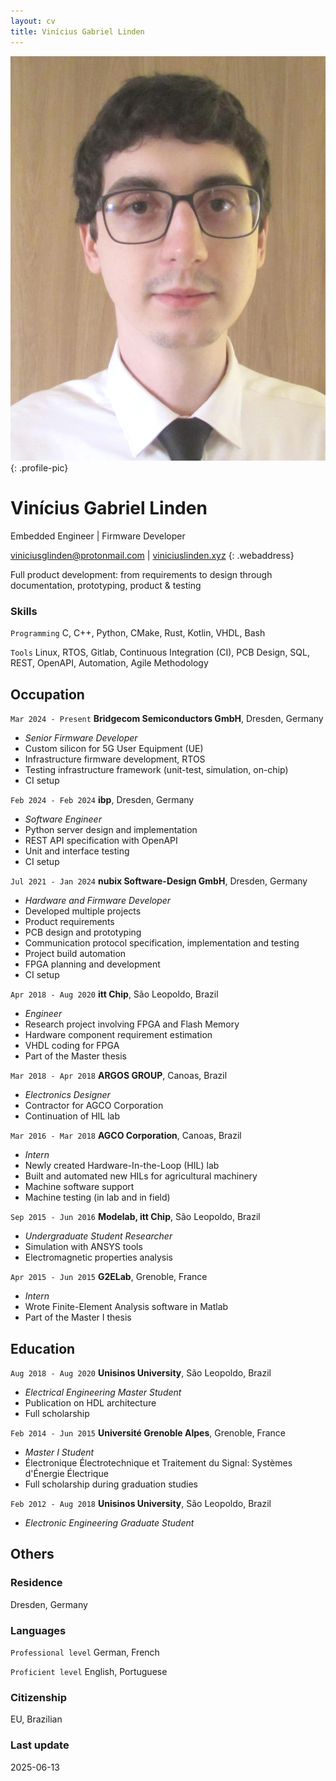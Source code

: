 ```yaml
---
layout: cv
title: Vinícius Gabriel Linden
---
```


![](images/picture.jpg){: .profile-pic}

# Vinícius Gabriel Linden
Embedded Engineer | Firmware Developer


[viniciusglinden@protonmail.com](mailto:viniciusglinden@protonmail.com)
| [viniciuslinden.xyz](https://viniciusglinden.xyz)
{: .webaddress}

Full product development: from requirements to design through documentation,
prototyping, product & testing

### Skills

`Programming`
C, C++, Python, CMake, Rust, Kotlin, VHDL, Bash

`Tools`
Linux, RTOS, Gitlab, Continuous Integration (CI), PCB Design, SQL, REST, OpenAPI, Automation, Agile Methodology

## Occupation

`Mar 2024 - Present`
__Bridgecom Semiconductors GmbH__, Dresden, Germany
- _Senior Firmware Developer_
- Custom silicon for 5G User Equipment (UE)
- Infrastructure firmware development, RTOS
- Testing infrastructure framework (unit-test, simulation, on-chip)
- CI setup

`Feb 2024 - Feb 2024`
__ibp__, Dresden, Germany
- _Software Engineer_
- Python server design and implementation
- REST API specification with OpenAPI
- Unit and interface testing
- CI setup

`Jul 2021 - Jan 2024`
__nubix Software-Design GmbH__, Dresden, Germany
- _Hardware and Firmware Developer_
- Developed multiple projects
- Product requirements
- PCB design and prototyping
- Communication protocol specification, implementation and testing
- Project build automation
- FPGA planning and development
- CI setup

`Apr 2018 - Aug 2020`
__itt Chip__, São Leopoldo, Brazil
- _Engineer_
- Research project involving FPGA and Flash Memory
- Hardware component requirement estimation
- VHDL coding for FPGA
- Part of the Master thesis

`Mar 2018 - Apr 2018`
__ARGOS GROUP__, Canoas, Brazil
- _Electronics Designer_
- Contractor for AGCO Corporation
- Continuation of HIL lab

`Mar 2016 - Mar 2018`
__AGCO Corporation__, Canoas, Brazil
- _Intern_
- Newly created Hardware-In-the-Loop (HIL) lab
- Built and automated new HILs for agricultural machinery
- Machine software support
- Machine testing (in lab and in field)

`Sep 2015 - Jun 2016`
__Modelab, itt Chip__, São Leopoldo, Brazil
- _Undergraduate Student Researcher_
- Simulation with ANSYS tools
- Electromagnetic properties analysis

`Apr 2015 - Jun 2015`
__G2ELab__, Grenoble, France
- _Intern_
- Wrote Finite-Element Analysis software in Matlab
- Part of the Master I thesis

## Education

`Aug 2018 - Aug 2020`
__Unisinos University__, São Leopoldo, Brazil
- _Electrical Engineering Master Student_
- Publication on HDL architecture
- Full scholarship

`Feb 2014 - Jun 2015`
__Université Grenoble Alpes__, Grenoble, France
- _Master I Student_
- Électronique Électrotechnique et Traitement du Signal: Systèmes d'Énergie
  Électrique
- Full scholarship during graduation studies

`Feb 2012 - Aug 2018`
__Unisinos University__, São Leopoldo, Brazil
- _Electronic Engineering Graduate Student_

## Others

### Residence

Dresden, Germany

### Languages

`Professional level`
German, French

`Proficient level`
English, Portuguese

### Citizenship

EU, Brazilian

### Last update

2025-06-13


